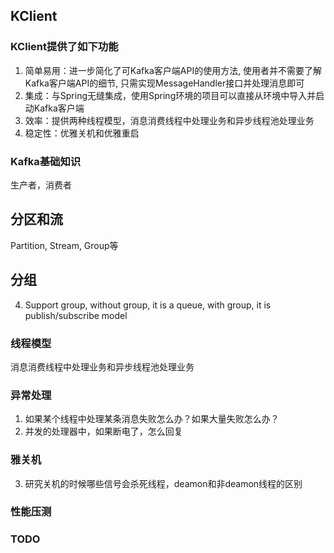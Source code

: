 ## KClient

### KClient提供了如下功能

1. 简单易用：进一步简化了可Kafka客户端API的使用方法, 使用者并不需要了解Kafka客户端API的细节, 只需实现MessageHandler接口并处理消息即可
2. 集成：与Spring无缝集成，使用Spring环境的项目可以直接从环境中导入并启动Kafka客户端
3. 效率：提供两种线程模型，消息消费线程中处理业务和异步线程池处理业务
4. 稳定性：优雅关机和优雅重启

### Kafka基础知识

生产者，消费者

## 分区和流

Partition, Stream, Group等

## 分组

4. Support group, without group, it is a queue, with group, it is publish/subscribe model

### 线程模型

消息消费线程中处理业务和异步线程池处理业务

### 异常处理

1. 如果某个线程中处理某条消息失败怎么办？如果大量失败怎么办？
2. 并发的处理器中，如果断电了，怎么回复

### 雅关机

3. 研究关机的时候哪些信号会杀死线程，deamon和非deamon线程的区别

### 性能压测

### TODO


